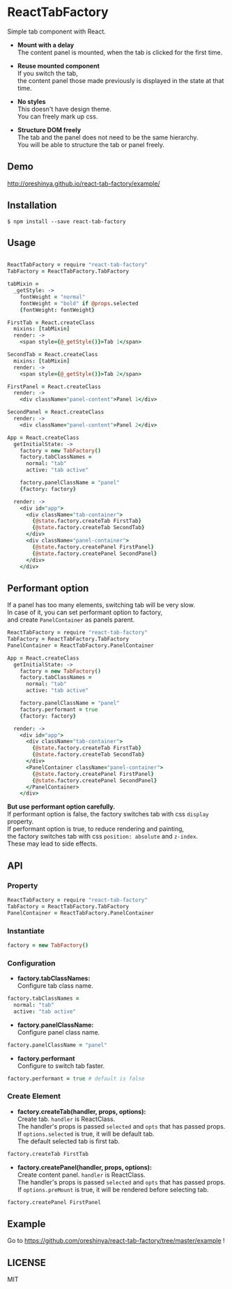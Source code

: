 # ReactTabFactory
Simple tab component with React.  

- **Mount with a delay**  
The content panel is mounted, when the tab is clicked for the first time.

- **Reuse mounted component**  
If you switch the tab,  
the content panel those made previously is displayed in the state at that time.  

- **No styles**  
This doesn't have design theme.  
You can freely mark up css.

- **Structure DOM freely**  
The tab and the panel does not need to be the same hierarchy.  
You will be able to structure the tab or panel freely.

## Demo
http://oreshinya.github.io/react-tab-factory/example/

## Installation

```
$ npm install --save react-tab-factory
```

## Usage

```coffee

ReactTabFactory = require "react-tab-factory"
TabFactory = ReactTabFactory.TabFactory

tabMixin =
  _getStyle: ->
    fontWeight = "normal"
    fontWeight = "bold" if @props.selected
    {fontWeight: fontWeight}

FirstTab = React.createClass
  mixins: [tabMixin]
  render: ->
    <span style={@_getStyle()}>Tab 1</span>

SecondTab = React.createClass
  mixins: [tabMixin]
  render: ->
    <span style={@_getStyle()}>Tab 2</span>

FirstPanel = React.createClass
  render: ->
    <div className="panel-content">Panel 1</div>

SecondPanel = React.createClass
  render: ->
    <div className="panel-content">Panel 2</div>

App = React.createClass
  getInitialState: ->
    factory = new TabFactory()
    factory.tabClassNames =
      normal: "tab"
      active: "tab active"

    factory.panelClassName = "panel"
    {factory: factory}

  render: ->
    <div id="app">
      <div className="tab-container">
        {@state.factory.createTab FirstTab}
        {@state.factory.createTab SecondTab}
      </div>
      <div className="panel-container">
        {@state.factory.createPanel FirstPanel}
        {@state.factory.createPanel SecondPanel}
      </div>
    </div>
```

## Performant option
If a panel has too many elements, switching tab will be very slow.  
In case of it, you can set performant option to factory,  
and create `PanelContainer` as panels parent.  

```coffee
ReactTabFactory = require "react-tab-factory"
TabFactory = ReactTabFactory.TabFactory
PanelContainer = ReactTabFactory.PanelContainer

App = React.createClass
  getInitialState: ->
    factory = new TabFactory()
    factory.tabClassNames =
      normal: "tab"
      active: "tab active"

    factory.panelClassName = "panel"
    factory.performant = true
    {factory: factory}

  render: ->
    <div id="app">
      <div className="tab-container">
        {@state.factory.createTab FirstTab}
        {@state.factory.createTab SecondTab}
      </div>
      <PanelContainer className="panel-container">
        {@state.factory.createPanel FirstPanel}
        {@state.factory.createPanel SecondPanel}
      </PanelContainer>
    </div>
```

**But use performant option carefully.**  
If performant option is false, the factory switches tab with css `display` property.  
If performant option is true, to reduce rendering and painting,  
the factory switches tab with css `position: absolute` and `z-index`.  
These may lead to side effects.

## API
### Property
```coffee
ReactTabFactory = require "react-tab-factory"
TabFactory = ReactTabFactory.TabFactory
PanelContainer = ReactTabFactory.PanelContainer
```

### Instantiate
```coffee
factory = new TabFactory()
```

### Configuration
- **factory.tabClassNames:**  
Configure tab class name.
```coffee
factory.tabClassNames =
  normal: "tab"
  active: "tab active"
```

- **factory.panelClassName:**  
Configure panel class name.
```coffee
factory.panelClassName = "panel"
```

- **factory.performant**  
Configure to switch tab faster.
```coffee
factory.performant = true # default is false
```

### Create Element
- **factory.createTab(handler, props, options):**  
Create tab. `handler` is ReactClass.  
The handler's props is passed `selected` and `opts` that has passed props.  
If `options.selected` is true, it will be default tab.  
The default selected tab is first tab.
```coffee
factory.createTab FirstTab
```

- **factory.createPanel(handler, props, options):**  
Create content panel. `handler` is ReactClass.  
The handler's props is passed `selected` and `opts` that has passed props.  
If `options.preMount` is true, it will be rendered before selecting tab.
```coffee
factory.createPanel FirstPanel
```

## Example
Go to https://github.com/oreshinya/react-tab-factory/tree/master/example !

## LICENSE
MIT
